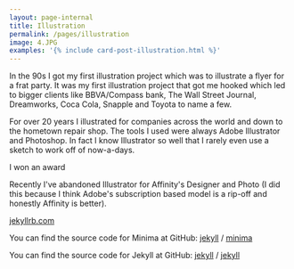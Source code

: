 ```yaml
---
layout: page-internal
title: Illustration
permalink: /pages/illustration
image: 4.JPG
examples: '{% include card-post-illustration.html %}'
---
```

In the 90s I got my first illustration project which was to illustrate a flyer for a frat party.  It was my first illustration project that got me hooked which led to bigger clients like BBVA/Compass bank, The Wall Street Journal, Dreamworks, Coca Cola, Snapple and Toyota to name a few.

For over 20 years I illustrated for companies across the world and down to the hometown repair shop.  The tools I used were always Adobe Illustrator and Photoshop.  In fact I know Illustrator so well that I rarely even use a sketch to work off of now-a-days.  

I won an award

[jekyll-organization]: https://github.com/jekyll

Recently I've abandoned Illustrator for Affinity's Designer and Photo (I did this because I think Adobe's subscription based model is a rip-off and honestly Affinity is better).

[jekyllrb.com](https://jekyllrb.com/)

You can find the source code for Minima at GitHub:
[jekyll][jekyll-organization] /
[minima](https://github.com/jekyll/minima)

You can find the source code for Jekyll at GitHub:
[jekyll][jekyll-organization] /
[jekyll](https://github.com/jekyll/jekyll)

[jekyll-organization]: https://github.com/jekyll
